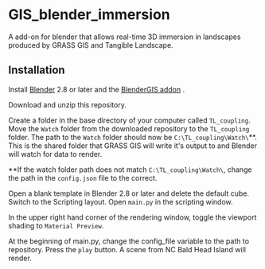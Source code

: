 # GIS_blender_immersion
A add-on for blender that allows real-time 3D immersion in landscapes produced by GRASS GIS and Tangible Landscape.

## Installation
Install [Blender]() 2.8 or later and the [BlenderGIS addon]() .

Download and unzip this repository.

Create a folder in the base directory of your computer called `TL_coupling`. Move the `Watch` folder from the downloaded repository to the `TL_coupling` folder. The path to the `Watch` folder should now be `C:\TL_coupling\Watch\`**. This is the shared folder that GRASS GIS will write it's output to and Blender will watch for data to render. 

**If the watch folder path does not match `C:\TL_coupling\Watch\`, change the path in the `config.json` file to the correct.

Open a blank template in Blender 2.8 or later and delete the default cube. Switch to the Scripting layout. Open `main.py` in the scripting window. 

In the upper right hand corner of the rendering window, toggle the viewport shading to `Material Preview`.

At the beginning of main.py, change the config_file variable to the path to repository. Press the `play` button. A scene from NC Bald Head Island will render. 

